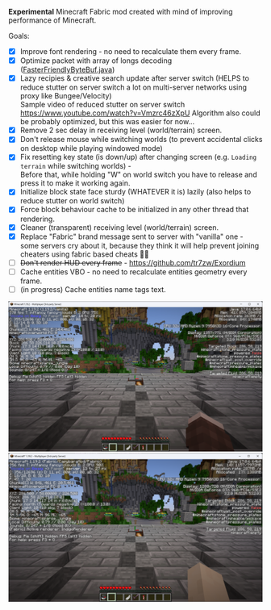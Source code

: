 **Experimental** Minecraft Fabric mod created with mind of improving performance of Minecraft.

Goals:
- [x] Improve font rendering - no need to recalculate them every frame.
- [x] Optimize packet with array of longs decoding ([FasterFriendlyByteBuf.java](src%2Fmain%2Fjava%2Fgg%2Fcapybara%2Fmod%2Fmixin%2Foptimization%2Fnetwork%2FFasterFriendlyByteBuf.java))
- [x] Lazy recipies & creative search update after server switch (HELPS to reduce stutter on server switch a lot 
on multi-server networks using proxy like Bungee/Velocity) \
Sample video of reduced stutter on server switch https://www.youtube.com/watch?v=Vmzrc46zXpU
Algorithm also could be probably optimized, but this was easier for now...
- [x] Remove 2 sec delay in receiving level (world/terrain) screen.
- [x] Don't release mouse while switching worlds (to prevent accidental clicks on desktop while playing windowed mode)
- [x] Fix resetting key state (is down/up) after changing screen (e.g. ``Loading terrain`` while switching worlds) - \
Before that, while holding "W" on world switch you have to release and press it to make it working again.
- [x] Initialize block state face sturdy (WHATEVER it is) lazily (also helps to reduce stutter on world switch)
- [x] Force block behaviour cache to be initialized in any other thread that rendering.
- [x] Cleaner (transparent) receiving level (world/terrain) screen.
- [x] Replace "Fabric" brand message sent to server with "vanilla" one - some servers cry about it, because
they think it will help prevent joining cheaters using fabric based cheats 🤣💀
- [ ] ~~Don't render HUD every frame~~ - https://github.com/tr7zw/Exordium
- [ ] Cache entities VBO - no need to recalculate entities geometry every frame.
- [ ] (in progress) Cache entities name tags text.

![Vanilla Minecraft client - 570 fps](img%2Fvanilla_mc.png)
![Modded Minecraft client - 756 fps](img%2Fimproved_mc.png)
